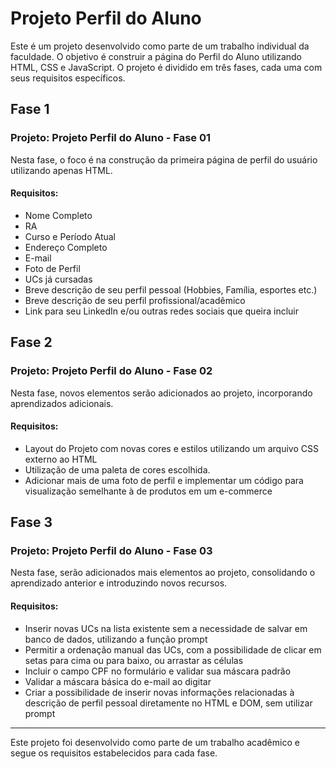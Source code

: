 # Projeto Perfil do Aluno

Este é um projeto desenvolvido como parte de um trabalho individual da faculdade. O objetivo é construir a página do Perfil do Aluno utilizando HTML, CSS e JavaScript. O projeto é dividido em três fases, cada uma com seus requisitos específicos.

## Fase 1

### Projeto: Projeto Perfil do Aluno - Fase 01

Nesta fase, o foco é na construção da primeira página de perfil do usuário utilizando apenas HTML.

#### Requisitos:
- Nome Completo
- RA
- Curso e Período Atual
- Endereço Completo
- E-mail
- Foto de Perfil
- UCs já cursadas
- Breve descrição de seu perfil pessoal (Hobbies, Família, esportes etc.)
- Breve descrição de seu perfil profissional/acadêmico
- Link para seu LinkedIn e/ou outras redes sociais que queira incluir

## Fase 2

### Projeto: Projeto Perfil do Aluno - Fase 02

Nesta fase, novos elementos serão adicionados ao projeto, incorporando aprendizados adicionais.

#### Requisitos:
- Layout do Projeto com novas cores e estilos utilizando um arquivo CSS externo ao HTML
- Utilização de uma paleta de cores escolhida.
- Adicionar mais de uma foto de perfil e implementar um código para visualização semelhante à de produtos em um e-commerce

## Fase 3

### Projeto: Projeto Perfil do Aluno - Fase 03

Nesta fase, serão adicionados mais elementos ao projeto, consolidando o aprendizado anterior e introduzindo novos recursos.

#### Requisitos:
- Inserir novas UCs na lista existente sem a necessidade de salvar em banco de dados, utilizando a função prompt
- Permitir a ordenação manual das UCs, com a possibilidade de clicar em setas para cima ou para baixo, ou arrastar as células
- Incluir o campo CPF no formulário e validar sua máscara padrão
- Validar a máscara básica do e-mail ao digitar
- Criar a possibilidade de inserir novas informações relacionadas à descrição de perfil pessoal diretamente no HTML e DOM, sem utilizar prompt

---
Este projeto foi desenvolvido como parte de um trabalho acadêmico e segue os requisitos estabelecidos para cada fase.
